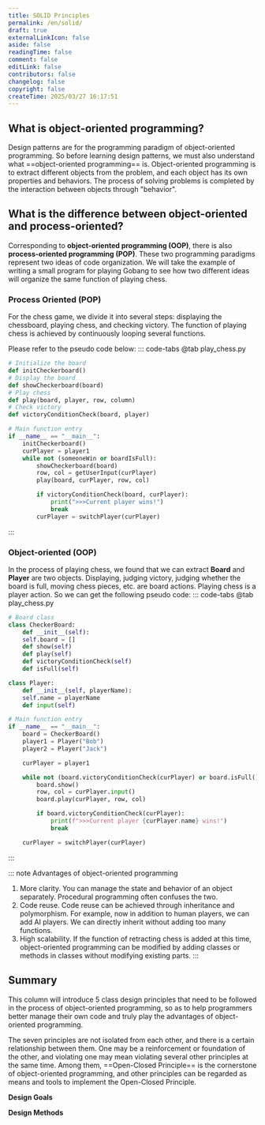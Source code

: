 ```yaml
---
title: SOLID Principles
permalink: /en/solid/
draft: true
externalLinkIcon: false
aside: false
readingTime: false
comment: false
editLink: false
contributors: false
changelog: false
copyright: false
createTime: 2025/03/27 16:17:51
---
```

## What is object-oriented programming?
Design patterns are for the programming paradigm of object-oriented programming. So before learning design patterns, we must also understand what ==object-oriented programming== is. ​​Object-oriented programming is to extract different objects from the problem, and each object has its own properties and behaviors. The process of solving problems is completed by the interaction between objects through "behavior".

## What is the difference between object-oriented and process-oriented?
Corresponding to **object-oriented programming (OOP)**, there is also **process-oriented programming (POP)**. These two programming paradigms represent two ideas of code organization. We will take the example of writing a small program for playing Gobang to see how two different ideas will organize the same function of playing chess.

### Process Oriented (POP)
For the chess game, we divide it into several steps: displaying the chessboard, playing chess, and checking victory. The function of playing chess is achieved by continuously looping several functions.

Please refer to the pseudo code below:
::: code-tabs
@tab play_chess.py
``` python
# Initialize the board
def initCheckerboard()
# Display the board
def showCheckerboard(board)
# Play chess
def play(board, player, row, column)
# Check victory
def victoryConditionCheck(board, player)

# Main function entry
if __name__ == "__main__":
	initCheckerboard()
	curPlayer = player1
	while not (someoneWin or boardIsFull):
		showCheckerboard(board)
		row, col = getUserInput(curPlayer)
		play(board, curPlayer, row, col)

		if victoryConditionCheck(board, curPlayer):
			print(">>>Current player wins!")
			break
		curPlayer = switchPlayer(curPlayer)
```
:::

### Object-oriented (OOP)
In the process of playing chess, we found that we can extract **Board** and **Player** are two objects. Displaying, judging victory, judging whether the board is full, moving chess pieces, etc. are board actions. Playing chess is a player action. So we can get the following pseudo code:
::: code-tabs
@tab play_chess.py
```python
# Board class
class CheckerBoard:
	def __init__(self):
	self.board = []
	def show(self)
	def play(self)
	def victoryConditionCheck(self)
	def isFull(self)

class Player:
	def __init__(self, playerName):
	self.name = playerName
	def input(self)

# Main function entry
if __name__ == "__main__":
	board = CheckerBoard()
	player1 = Player("Bob")
	player2 = Player("Jack")

	curPlayer = player1

	while not (board.victoryConditionCheck(curPlayer) or board.isFull()):
		board.show()
		row, col = curPlayer.input()
		board.play(curPlayer, row, col)

		if board.victoryConditionCheck(curPlayer):
			print(f">>>Current player {curPlayer.name} wins!")
			break

	curPlayer = switchPlayer(curPlayer)
```
:::

::: note Advantages of object-oriented programming
1. More clarity. You can manage the state and behavior of an object separately. Procedural programming often confuses the two.
2. Code reuse. Code reuse can be achieved through inheritance and polymorphism. For example, now in addition to human players, we can add AI players. We can directly inherit without adding too many functions.
3. High scalability. If the function of retracting chess is added at this time, object-oriented programming can be modified by adding classes or methods in classes without modifying existing parts.
:::

## Summary
This column will introduce 5 class design principles that need to be followed in the process of object-oriented programming, so as to help programmers better manage their own code and truly play the advantages of object-oriented programming.

The seven principles are not isolated from each other, and there is a certain relationship between them. One may be a reinforcement or foundation of the other, and violating one may mean violating several other principles at the same time. Among them, ==Open-Closed Principle== is the cornerstone of object-oriented programming, and other principles can be regarded as means and tools to implement the Open-Closed Principle.

**Design Goals**
<CardGrid>
<LinkCard title="Open-Closed Principle" href="/en/solid/ocp/" />
<LinkCard title="Lickskov Substitution Principle" href="/en/solid/lsp/" />
</CardGrid>

**Design Methods**
<CardGrid>
<LinkCard title="Single Responsibility Principle" href="/en/solid/srp/" />
<LinkCard title="Interface Segregation Principle" href="/en/solid/isp/" />
<LinkCard title="Dependency Inversion Principle" href="/en/solid/dip/" />
</CardGrid>